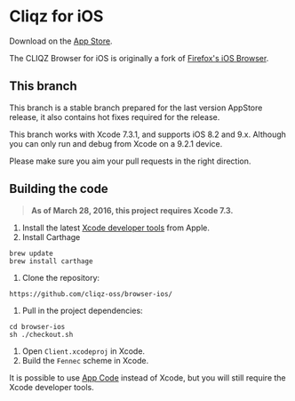 Cliqz for iOS 
===============

Download on the [App Store](https://itunes.apple.com/de/app/cliqz-browser/id1065837334?mt=8).

The CLIQZ Browser for iOS is originally a fork of [Firefox's iOS Browser](https://github.com/mozilla/firefox-ios).

This branch
-----------

This branch is a stable branch prepared for the last version AppStore release, it also contains hot fixes required for the release.


This branch works with Xcode 7.3.1, and supports iOS 8.2 and 9.x. Although you can only run and debug from Xcode on a 9.2.1 device.

Please make sure you aim your pull requests in the right direction.

Building the code
-----------------

> __As of March 28, 2016, this project requires Xcode 7.3.__

1. Install the latest [Xcode developer tools](https://developer.apple.com/xcode/downloads/) from Apple.
1. Install Carthage

  ```shell
  brew update
  brew install carthage
  ```

1. Clone the repository:

  ```shell
  https://github.com/cliqz-oss/browser-ios/
  ```

1. Pull in the project dependencies:

  ```shell
  cd browser-ios
  sh ./checkout.sh
  ```

1. Open `Client.xcodeproj` in Xcode.
1. Build the `Fennec` scheme in Xcode.

It is possible to use [App Code](https://www.jetbrains.com/objc/download/) instead of Xcode, but you will still require the Xcode developer tools.
